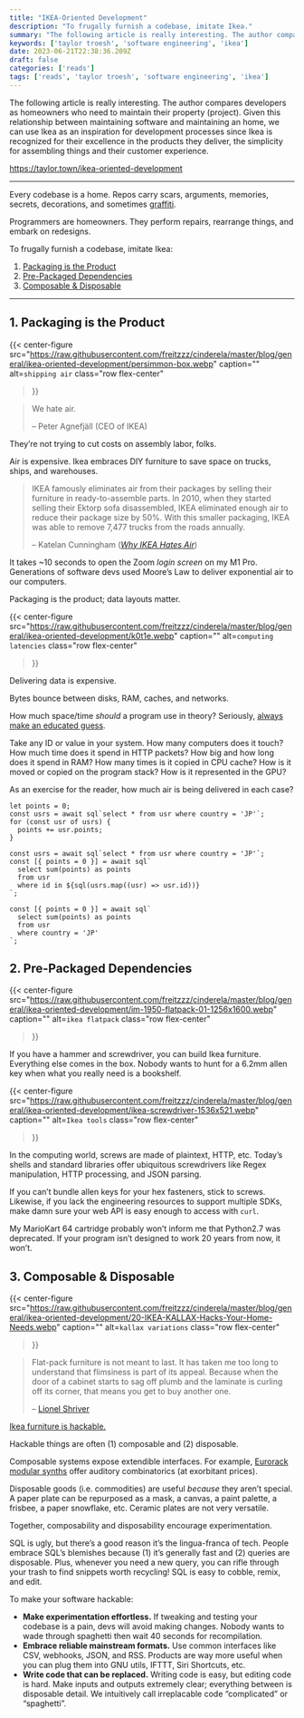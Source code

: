 ```yaml
---
title: "IKEA-Oriented Development"
description: "To frugally furnish a codebase, imitate Ikea."
summary: "The following article is really interesting. The author compares developers as homeowners who need to maintain their property (project). Given this relationship between maintaining software and maintaining an home, we can use Ikea as an inspiration for development processes since Ikea is recognized for their excellence in the products they deliver, the simplicity for assembling things and their customer experience."
keywords: ['taylor troesh', 'software engineering', 'ikea']
date: 2023-06-21T22:38:36.209Z
draft: false
categories: ['reads']
tags: ['reads', 'taylor troesh', 'software engineering', 'ikea']
---
```


The following article is really interesting. The author compares developers as homeowners who need to maintain their property (project). Given this relationship between maintaining software and maintaining an home, we can use Ikea as an inspiration for development processes since Ikea is recognized for their excellence in the products they deliver, the simplicity for assembling things and their customer experience.

https://taylor.town/ikea-oriented-development

---

Every codebase is a home. Repos carry scars, arguments, memories, secrets, decorations, and sometimes [graffiti](https://twitter.com/FrostbiteEngine/status/398214869662441472).

Programmers are homeowners. They perform repairs, rearrange things, and embark on redesigns.

To frugally furnish a codebase, imitate Ikea:

1.  [Packaging is the Product](#air)
2.  [Pre-Packaged Dependencies](#deps)
3.  [Composable & Disposable](#cd)

* * *

1\. Packaging is the Product
----------------------------

{{< center-figure
    src="https://raw.githubusercontent.com/freitzzz/cinderela/master/blog/general/ikea-oriented-development/persimmon-box.webp"
    caption=""
    alt=`shipping air`
    class="row flex-center"
>}}

> We hate air.
> 
> – Peter Agnefjäll (CEO of IKEA)

They’re not trying to cut costs on assembly labor, folks.

Air is expensive. Ikea embraces DIY furniture to save space on trucks, ships, and warehouses.

> IKEA famously eliminates air from their packages by selling their furniture in ready-to-assemble parts. In 2010, when they started selling their Ektorp sofa disassembled, IKEA eliminated enough air to reduce their package size by 50%. With this smaller packaging, IKEA was able to remove 7,477 trucks from the roads annually.
> 
> – Katelan Cunningham ([_Why IKEA Hates Air_](https://www.lumi.com/blog/ship-less-air))

It takes ~10 seconds to open the Zoom _login screen_ on my M1 Pro. Generations of software devs used Moore’s Law to deliver exponential air to our computers.

Packaging is the product; data layouts matter.

{{< center-figure
    src="https://raw.githubusercontent.com/freitzzz/cinderela/master/blog/general/ikea-oriented-development/k0t1e.webp"
    caption=""
    alt=`computing latencies`
    class="row flex-center"
>}}

Delivering data is expensive.

Bytes bounce between disks, RAM, caches, and networks.

How much space/time _should_ a program use in theory? Seriously, [always make an educated guess](https://www.youtube-nocookie.com/embed/Ge3aKEmZcqY).

Take any ID or value in your system. How many computers does it touch? How much time does it spend in HTTP packets? How big and how long does it spend in RAM? How many times is it copied in CPU cache? How is it moved or copied on the program stack? How is it represented in the GPU?

As an exercise for the reader, how much air is being delivered in each case?

    let points = 0;
    const usrs = await sql`select * from usr where country = 'JP'`;
    for (const usr of usrs) {
      points += usr.points;
    }

    const usrs = await sql`select * from usr where country = 'JP'`;
    const [{ points = 0 }] = await sql`
      select sum(points) as points
      from usr
      where id in ${sql(usrs.map((usr) => usr.id))}
    `;

    const [{ points = 0 }] = await sql`
      select sum(points) as points
      from usr
      where country = 'JP'
    `;

2\. Pre-Packaged Dependencies
-----------------------------

{{< center-figure
    src="https://raw.githubusercontent.com/freitzzz/cinderela/master/blog/general/ikea-oriented-development/im-1950-flatpack-01-1256x1600.webp"
    caption=""
    alt=`ikea flatpack`
    class="row flex-center"
>}}

If you have a hammer and screwdriver, you can build Ikea furniture. Everything else comes in the box. Nobody wants to hunt for a 6.2mm allen key when what you really need is a bookshelf.

{{< center-figure
    src="https://raw.githubusercontent.com/freitzzz/cinderela/master/blog/general/ikea-oriented-development/ikea-screwdriver-1536x521.webp"
    caption=""
    alt=`Ikea tools`
    class="row flex-center"
>}}

In the computing world, screws are made of plaintext, HTTP, etc. Today’s shells and standard libraries offer ubiquitous screwdrivers like Regex manipulation, HTTP processing, and JSON parsing.

If you can’t bundle allen keys for your hex fasteners, stick to screws. Likewise, if you lack the engineering resources to support multiple SDKs, make damn sure your web API is easy enough to access with `curl`.

My MarioKart 64 cartridge probably won’t inform me that Python2.7 was deprecated. If your program isn’t designed to work 20 years from now, it won’t.

3\. Composable & Disposable
---------------------------

{{< center-figure
    src="https://raw.githubusercontent.com/freitzzz/cinderela/master/blog/general/ikea-oriented-development/20-IKEA-KALLAX-Hacks-Your-Home-Needs.webp"
    caption=""
    alt=`kallax variations`
    class="row flex-center"
>}}

> Flat-pack furniture is not meant to last. It has taken me too long to understand that flimsiness is part of its appeal. Because when the door of a cabinet starts to sag off plumb and the laminate is curling off its corner, that means you get to buy another one.
> 
> – [Lionel Shriver](https://www.spectator.co.uk/article/ikea-s-real-genius-making-furniture-disposable)

[Ikea furniture is hackable.](https://www.reddit.com/r/ikeahacks/top)

Hackable things are often (1) composable and (2) disposable.

Composable systems expose extendible interfaces. For example, [Eurorack modular synths](https://en.wikipedia.org/wiki/Eurorack) offer auditory combinatorics (at exorbitant prices).

Disposable goods (i.e. commodities) are useful _because_ they aren’t special. A paper plate can be repurposed as a mask, a canvas, a paint palette, a frisbee, a paper snowflake, etc. Ceramic plates are not very versatile.

Together, composability and disposability encourage experimentation.

SQL is ugly, but there’s a good reason it’s the lingua-franca of tech. People embrace SQL’s blemishes because (1) it’s generally fast and (2) queries are disposable. Plus, whenever you need a new query, you can rifle through your trash to find snippets worth recycling! SQL is easy to cobble, remix, and edit.

To make your software hackable:

*   **Make experimentation effortless.** If tweaking and testing your codebase is a pain, devs will avoid making changes. Nobody wants to wade through spaghetti then wait 40 seconds for recompilation.
*   **Embrace reliable mainstream formats.** Use common interfaces like CSV, webhooks, JSON, and RSS. Products are way more useful when you can plug them into GNU utils, IFTTT, Siri Shortcuts, etc.
*   **Write code that can be replaced.** Writing code is easy, but editing code is hard. Make inputs and outputs extremely clear; everything between is disposable detail. We intuitively call irreplacable code “complicated” or “spaghetti”.
